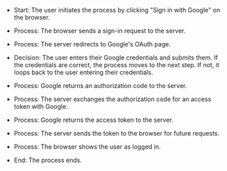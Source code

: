 - Start: The user initiates the process by clicking "Sign in with Google" on the browser.

- Process: The browser sends a sign-in request to the server.

- Process: The server redirects to Google's OAuth page.

- Decision: The user enters their Google credentials and submits them. If the credentials are correct, the process moves to the next step. If not, it loops back to the user entering their credentials.

- Process: Google returns an authorization code to the server.

- Process: The server exchanges the authorization code for an access token with Google.

- Process: Google returns the access token to the server.

- Process: The server sends the token to the browser for future requests.

- Process: The browser shows the user as logged in.

- End: The process ends.
